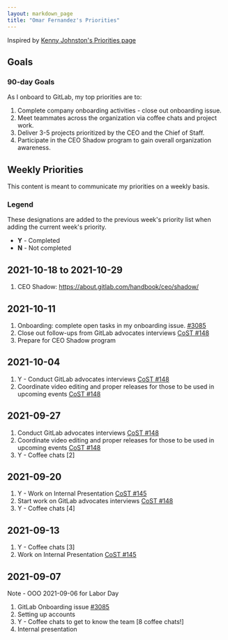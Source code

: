 ```yaml
---
layout: markdown_page
title: "Omar Fernandez's Priorities"
---
```


Inspired by [Kenny Johnston's Priorities page](https://gitlab.com/kencjohnston/README/-/blob/master/Priorities.md)

## Goals

### 90-day Goals

As I onboard to GitLab, my top priorities are to:
1. Complete company onboarding activities - close out onboarding issue.
1. Meet teammates across the organization via coffee chats and project work.
1. Deliver 3-5 projects prioritized by the CEO and the Chief of Staff.
1. Participate in the CEO Shadow program to gain overall organization awareness.

## Weekly Priorities
This content is meant to communicate my priorities on a weekly basis.

### Legend
These designations are added to the previous week's priority list when adding the current week's priority.
* **Y** - Completed
* **N** - Not completed

## 2021-10-18 to 2021-10-29
1. CEO Shadow: https://about.gitlab.com/handbook/ceo/shadow/

## 2021-10-11
1. Onboarding: complete open tasks in my onboarding issue. [#3085](https://gitlab.com/gitlab-com/team-member-epics/employment/-/issues/3085)
1. Close out follow-ups from GitLab advocates interviews [CoST #148](https://gitlab.com/gitlab-com/chief-of-staff-team/cos-team/-/issues/148)
1. Prepare for CEO Shadow program

## 2021-10-04
1. Y - Conduct GitLab advocates interviews [CoST #148](https://gitlab.com/gitlab-com/chief-of-staff-team/cos-team/-/issues/148)
1. Coordinate video editing and proper releases for those to be used in upcoming events [CoST #148](https://gitlab.com/gitlab-com/chief-of-staff-team/cos-team/-/issues/148)

## 2021-09-27
1. Conduct GitLab advocates interviews [CoST #148](https://gitlab.com/gitlab-com/chief-of-staff-team/cos-team/-/issues/148)
1. Coordinate video editing and proper releases for those to be used in upcoming events [CoST #148](https://gitlab.com/gitlab-com/chief-of-staff-team/cos-team/-/issues/148)
1. Y - Coffee chats [2]

## 2021-09-20
1. Y - Work on Internal Presentation [CoST #145](https://gitlab.com/gitlab-com/chief-of-staff-team/cos-team/-/issues/145)
1. Start work on GitLab advocates interviews [CoST #148](https://gitlab.com/gitlab-com/chief-of-staff-team/cos-team/-/issues/148)
1. Y - Coffee chats [4]

## 2021-09-13
1. Y - Coffee chats [3]
1. Work on Internal Presentation [CoST #145](https://gitlab.com/gitlab-com/chief-of-staff-team/cos-team/-/issues/145)

## 2021-09-07
Note - OOO 2021-09-06 for Labor Day
1. GitLab Onboarding issue [#3085](https://gitlab.com/gitlab-com/team-member-epics/employment/-/issues/3085)
1. Setting up accounts
1. Y - Coffee chats to get to know the team [8 coffee chats!]
1. Internal presentation
